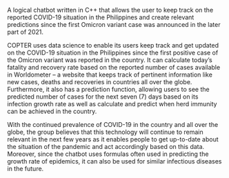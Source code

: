 A logical chatbot written in C++ that allows the user to keep track on the reported COVID-19 situation in the Philippines and create relevant predictions since the first Omicron variant case was announced in the later part of 2021.

COPTER uses data science to enable its users keep track and get updated on the COVID-19 situation in the Philippines since the first positive case of the Omicron variant was reported in the country. It can calculate today’s fatality and recovery rate based on the reported number of cases available in Worldometer – a website that keeps track of pertinent information like new cases, deaths and recoveries in countries all over the globe. Furthermore, it also has a prediction function, allowing users to see the predicted number of cases for the next seven (7) days based on its infection growth rate as well as calculate and predict when herd immunity can be achieved in the country.

With the continued prevalence of COVID-19 in the country and all over the globe, the group believes that this technology will continue to remain relevant in the next few years as it enables people to get up-to-date about the situation of the pandemic and act accordingly based on this data. Moreover, since the chatbot uses formulas often used in predicting the growth rate of epidemics, it can also be used for similar infectious diseases in the future.
